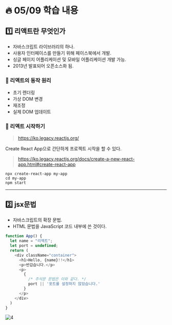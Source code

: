 # :fire: 05/09 학습 내용

## :one: 리액트란 무엇인가

- 자바스크립트 라이브러리의 하나.
- 사용자 인터페이스를 만들기 위해 페이스북에서 개발.
- 싱글 페이지 어플리케이션 및 모바일 어플리케이션 개발 가능.
- 2013년 발표되어 오픈소스화 됨.

### :memo: 리액트의 동작 원리

- 초기 렌더링  
- 가상 DOM 변경
- 재조정
- 실제 DOM 업데이트

### :memo: 리액트 시작하기

> https://ko.legacy.reactjs.org/


Create React App으로 간단하게 프로젝트 시작을 할 수 있다.

> https://ko.legacy.reactjs.org/docs/create-a-new-react-app.html#create-react-app

```
npx create-react-app my-app
cd my-app
npm start
```

---

## :two: jsx문법

- 자바스크립트의 확장 문법.
- HTML 문법을 JavaScript 코드 내부에 쓴 것이다.

```javascript
function App() {
  let name = "리액트";
  let port = undefined;
  return (
    <div className="container">
      <h1>Hello, {name}!!</h1>
      <p>반갑습니다.</p>
      <p>
        {
          /* 주석문 문법은 이와 같다. */
          port || '포트를 설정하지 않았습니다.'
        }
      </p>
    </div>
  )
}
```

![4](https://github.com/SSOFERRET/devcourse-review/assets/148465774/a4290514-fbb1-49fa-acaa-e04befc4ed7c)

